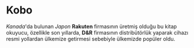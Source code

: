 # Kobo
*Kanada*'da bulunan *Japon* **Rakuten** firmasının üretmiş olduğu bu kitap okuyucu, özellikle son yıllarda, **D&R** firmasının distribütörlük yaparak cihazı resmi yollardan ülkemize getirmesi sebebiyle ülkemizde popüler oldu. 
